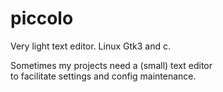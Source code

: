 # piccolo
Very light text editor. Linux Gtk3 and c.

Sometimes my projects need a (small) text editor  
to facilitate settings and config maintenance.


